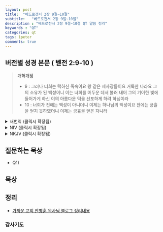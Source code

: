 ```yaml
---
layout: post
title:  "베드로전서 2장 9절~10절"
subtitle:   "베드로전서 2장 9절~10절"
description : "베드로전서 2장 9절~10절 QT 말씀 정리"
keywords : "QT"
categories: qt
tags: 1peter
comments: true
---
```


## 버전별 성경 본문 ( 벧전 2:9-10 )

> **개혁개정**
>* 9 : 그러나 너희는 택하신 족속이요 왕 같은 제사장들이요 거룩한 나라요 그의 소유가 된 백성이니 이는 너희를 어두운 데서 불러 내어 그의 기이한 빛에 들어가게 하신 이의 아름다운 덕을 선포하게 하려 하심이라 
>* 10 : 너희가 전에는 백성이 아니더니 이제는 하나님의 백성이요 전에는 긍휼을 얻지 못하였더니 이제는 긍휼을 얻은 자니라 

<details>
<summary> 새번역 (클릭시 확장됨)</summary>
<div markdown="1">

>* 9 : 그러나 여러분은 택하심을 받은 족속이요, 왕과 같은 제사장들이요, 거룩한 민족이요, 하나님의 소유가 된 백성입니다. 그래서 여러분을 어둠에서 불러내어 자기의 놀라운 빛 가운데로 인도하신 분의 업적을, 여러분이 선포하는 것입니다. 
>* 10 : 여러분이 전에는 하나님의 백성이 아니었으나, 지금은 하나님의 백성이요, 전에는 자비를 입지 못한 사람이었으나, 지금은 자비를 입은 사람입니다.
</div>
</details>

<details>
<summary> NIV (클릭시 확장됨)</summary>
<div markdown="1">

>* 9 : But you are a chosen people, a royal priesthood, a holy nation, God’s special possession, that you may declare the praises of him who called you out of darkness into his wonderful light. 
>* 10 : Once you were not a people, but now you are the people of God; once you had not received mercy, but now you have received mercy.
</div>
</details>

<details>
<summary> NKJV (클릭시 확장됨)</summary>
<div markdown="1">

 >* 9 : a chosen generation, a royal priesthood, a holy nation, His own special people, that you may proclaim the praises of Him who called you out of darkness into His marvelous light; 
 >* 10 : who once were not a people but are now the people of God, who had not obtained mercy but now have obtained mercy.
</div>
</details>

## 질문하는 묵상

* Q1) 

## 묵상


## 정리
* [가까운 교회 안병훈 목사님 블로그 정리내용](https://blog.naver.com/tolerance2018)

### 감사기도

